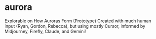 # aurora
Explorable on How Auroras Form (Prototype)
Created with much human input (Ryan, Gordon, Rebecca), but using mostly Cursor, informed by Midjourney, Firefly, Claude, and Gemini! 
